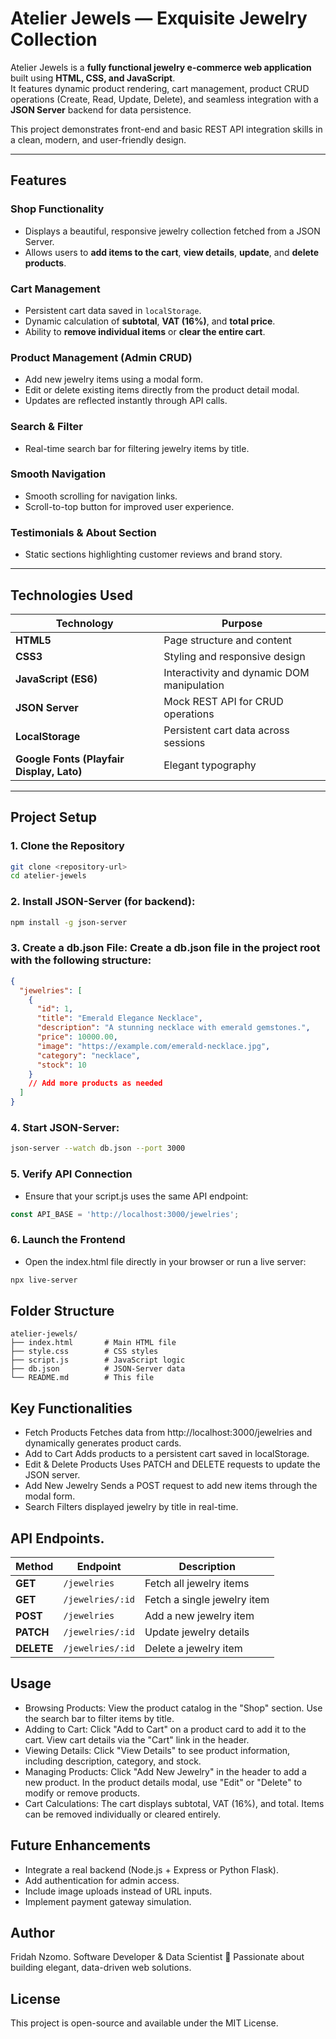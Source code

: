 # Atelier Jewels — Exquisite Jewelry Collection  

Atelier Jewels is a **fully functional jewelry e-commerce web application** built using **HTML, CSS, and JavaScript**.  
It features dynamic product rendering, cart management, product CRUD operations (Create, Read, Update, Delete), and seamless integration with a **JSON Server** backend for data persistence.  

This project demonstrates front-end and basic REST API integration skills in a clean, modern, and user-friendly design.  

---

## Features  

###  Shop Functionality  
- Displays a beautiful, responsive jewelry collection fetched from a JSON Server.  
- Allows users to **add items to the cart**, **view details**, **update**, and **delete products**.  

###  Cart Management  
- Persistent cart data saved in `localStorage`.  
- Dynamic calculation of **subtotal**, **VAT (16%)**, and **total price**.  
- Ability to **remove individual items** or **clear the entire cart**.  

###  Product Management (Admin CRUD)  
- Add new jewelry items using a modal form.  
- Edit or delete existing items directly from the product detail modal.  
- Updates are reflected instantly through API calls.  

###  Search & Filter  
- Real-time search bar for filtering jewelry items by title.  

###  Smooth Navigation  
- Smooth scrolling for navigation links.  
- Scroll-to-top button for improved user experience.  

###  Testimonials & About Section  
- Static sections highlighting customer reviews and brand story.  

---

##  Technologies Used  

| Technology | Purpose |
|-------------|----------|
| **HTML5** | Page structure and content |
| **CSS3** | Styling and responsive design |
| **JavaScript (ES6)** | Interactivity and dynamic DOM manipulation |
| **JSON Server** | Mock REST API for CRUD operations |
| **LocalStorage** | Persistent cart data across sessions |
| **Google Fonts (Playfair Display, Lato)** | Elegant typography |

---

##  Project Setup  

### 1. Clone the Repository  
```bash
git clone <repository-url>
cd atelier-jewels
```

### 2. Install JSON-Server (for backend):
```bash
npm install -g json-server
```

### 3. Create a db.json File: Create a db.json file in the project root with the following structure:
```json
{
  "jewelries": [
    {
      "id": 1,
      "title": "Emerald Elegance Necklace",
      "description": "A stunning necklace with emerald gemstones.",
      "price": 10000.00,
      "image": "https://example.com/emerald-necklace.jpg",
      "category": "necklace",
      "stock": 10
    }
    // Add more products as needed
  ]
}
```

### 4. Start JSON-Server:
```bash
json-server --watch db.json --port 3000
```

### 5. Verify API Connection
- Ensure that your script.js uses the same API endpoint:
```javascript
const API_BASE = 'http://localhost:3000/jewelries';
```

### 6. Launch the Frontend
- Open the index.html file directly in your browser or run a live server:
```bash
npx live-server
```

## Folder Structure
```plain
atelier-jewels/
├── index.html       # Main HTML file
├── style.css        # CSS styles
├── script.js        # JavaScript logic
├── db.json          # JSON-Server data
└── README.md        # This file
```

## Key Functionalities
- Fetch Products
Fetches data from http://localhost:3000/jewelries and dynamically generates product cards.
- Add to Cart
Adds products to a persistent cart saved in localStorage.
- Edit & Delete Products
Uses PATCH and DELETE requests to update the JSON server.
- Add New Jewelry
Sends a POST request to add new items through the modal form.
- Search
Filters displayed jewelry by title in real-time.

## API Endpoints.

| Method     | Endpoint         | Description                 |
| ---------- | ---------------- | --------------------------- |
| **GET**    | `/jewelries`     | Fetch all jewelry items     |
| **GET**    | `/jewelries/:id` | Fetch a single jewelry item |
| **POST**   | `/jewelries`     | Add a new jewelry item      |
| **PATCH**  | `/jewelries/:id` | Update jewelry details      |
| **DELETE** | `/jewelries/:id` | Delete a jewelry item       |

## Usage
- Browsing Products: View the product catalog in the "Shop" section. Use the search bar to filter items by title.
- Adding to Cart: Click "Add to Cart" on a product card to add it to the cart. View cart details via the "Cart" link in the header.
- Viewing Details: Click "View Details" to see product information, including description, category, and stock.
- Managing Products: Click "Add New Jewelry" in the header to add a new product. In the product details modal, use "Edit" or "Delete" to modify or remove products.
- Cart Calculations: The cart displays subtotal, VAT (16%), and total. Items can be removed individually or cleared entirely.

## Future Enhancements
- Integrate a real backend (Node.js + Express or Python Flask).
- Add authentication for admin access.
- Include image uploads instead of URL inputs.
- Implement payment gateway simulation.

## Author

Fridah Nzomo.
Software Developer & Data Scientist
💼 Passionate about building elegant, data-driven web solutions.


## License

This project is open-source and available under the MIT License.




